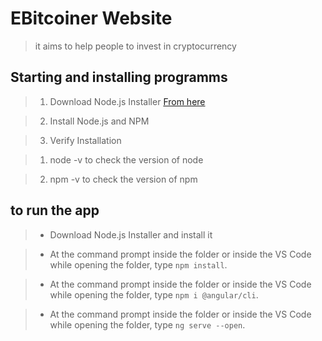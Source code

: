 # EBitcoiner Website

> it aims to help people to invest in cryptocurrency

## Starting and installing programms<br>

> 1.  Download Node.js Installer <a href="https://nodejs.org/en/download/">From here </a>

> 2.  Install Node.js and NPM <br>

> 3.  Verify Installation <br>

> 1.  node -v to check the version of node <br>

> 2. npm -v to check the version of npm <br>

## to run the app

> - Download Node.js Installer and install it <br>

> - At the command prompt inside the folder or inside the VS Code while opening the folder, type <code>npm install</code>.<br>

> - At the command prompt inside the folder or inside the VS Code while opening the folder, type <code>npm i @angular/cli</code>.<br>

> - At the command prompt inside the folder or inside the VS Code while opening the folder, type <code>ng serve --open</code>.<br>
